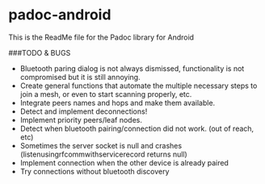# padoc-android

This is the ReadMe file for the Padoc library for Android

###TODO & BUGS

* Bluetooth paring dialog is not always dismissed, functionality is not compromised but it is still annoying.
* Create general functions that automate the multiple necessary steps to join a mesh, or even to start scanning properly, etc.
* Integrate peers names and hops and make them available.
* Detect and implement deconnections!
* Implement priority peers/leaf nodes.
* Detect when bluetooth pairing/connection did not work. (out of reach, etc)
* Sometimes the server socket is null and crashes (listenusingrfcommwithservicerecord returns null)
* Implement connection when the other device is already paired
* Try connections without bluetooth discovery
